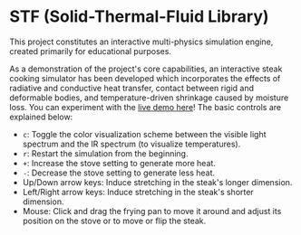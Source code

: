 # STF (Solid-Thermal-Fluid Library)

This project constitutes an interactive multi-physics simulation engine, created primarily for educational purposes.

As a demonstration of the project's core capabilities, an interactive steak cooking simulator has been developed which incorporates the effects of radiative and conductive heat transfer, contact between rigid and deformable bodies, and temperature-driven shrinkage caused by moisture loss. You can experiment with the [live demo here](https://bdgiffin.github.io/stf/)! The basic controls are explained below:
 - `c`: Toggle the color visualization scheme between the visible light spectrum and the IR spectrum (to visualize temperatures).
 - `r`: Restart the simulation from the beginning.
 - `+`: Increase the stove setting to generate more heat.
 - `-`: Decrease the stove setting to generate less heat.
 - Up/Down arrow keys: Induce stretching in the steak's longer dimension.
 - Left/Right arrow keys: Induce stretching in the steak's shorter dimension.
 - Mouse: Click and drag the frying pan to move it around and adjust its position on the stove or to move or flip the steak.
